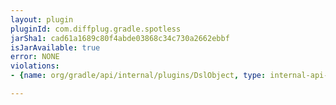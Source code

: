 ```yaml
---
layout: plugin
pluginId: com.diffplug.gradle.spotless
jarSha1: cad61a1689c80f4abde03868c34c730a2662ebbf
isJarAvailable: true
error: NONE
violations:
- {name: org/gradle/api/internal/plugins/DslObject, type: internal-api-usage}

---
```

